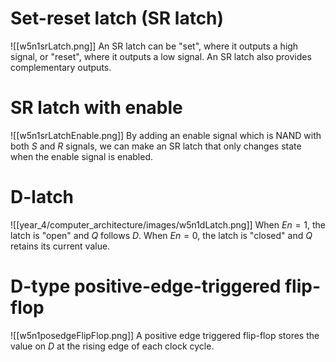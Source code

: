# Set-reset latch (SR latch)
![[w5n1srLatch.png]]
An SR latch can be "set", where it outputs a high signal, or "reset", where it outputs a low signal. An SR latch also provides complementary outputs.
# SR latch with enable
![[w5n1srLatchEnable.png]]
By adding an enable signal which is NAND with both $S$ and $R$ signals, we can make an SR latch that only changes state when the enable signal is enabled.
# D-latch
![[year_4/computer_architecture/images/w5n1dLatch.png]]
When $En=1$, the latch is "open" and $Q$ follows $D$. When $En=0$, the latch is "closed" and $Q$ retains its current value.
# D-type positive-edge-triggered flip-flop
![[w5n1posedgeFlipFlop.png]]
A positive edge triggered flip-flop stores the value on $D$ at the rising edge of each clock cycle.
